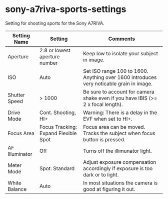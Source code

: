 # sony-a7riva-sports-settings
Setting for shooting sports for the Sony A7RIVA.

| Setting Name  | Setting | Comments                                   |
| --------------|---------| ----------------------------------------------- |
| Aperture      | 2.8 or lowest aperture number | Keep low to isolate your subject in image. |
| ISO           | Auto    | Set ISO range 100 to 1600. Anything over 1600 introduces very noticable grain in image. |
| Shutter Speed | > 1000  | Be sure to account for camera shake even if you have IBIS (>= 2 x focal length).
| Drive Mode    | Cont. Shooting, HI+ | Warning: There is a delay in the EVF when set to HI+. |
| Focus Area    | Focus Tracking: Expand Flexible Spot | Focus area can be moved. Tracks the subject when focus button is pressed. |
| AF Illuminator | Off | Turns off the illimunator light. |
| Meter Mode    | Spot: Standard | Adjust exposure compensation accordingly if exposure is too dark or to light. |
| White Balance | Auto | In most situations the camera is good at figuring it out. |
